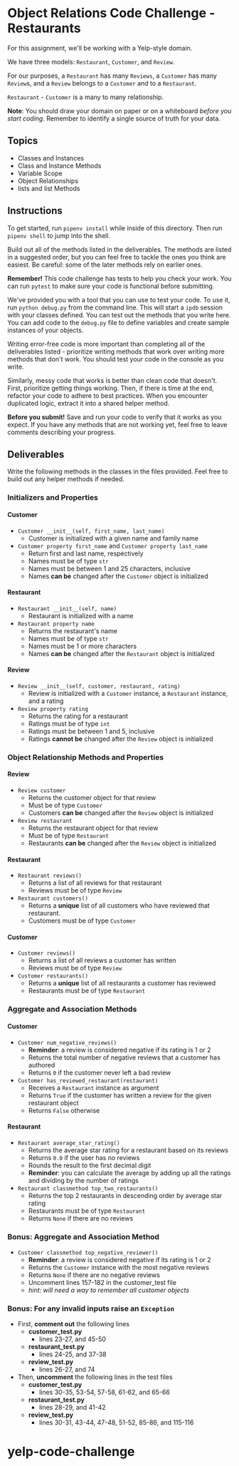 # Object Relations Code Challenge - Restaurants

For this assignment, we'll be working with a Yelp-style domain.

We have three models: `Restaurant`, `Customer`, and `Review`.

For our purposes, a `Restaurant` has many `Reviews`, a `Customer` has many
`Review`s, and a `Review` belongs to a `Customer` and to a `Restaurant`.

`Restaurant` - `Customer` is a many to many relationship.

**Note**: You should draw your domain on paper or on a whiteboard _before you
start coding_. Remember to identify a single source of truth for your data.

## Topics

- Classes and Instances
- Class and Instance Methods
- Variable Scope
- Object Relationships
- lists and list Methods

## Instructions

To get started, run `pipenv install` while inside of this directory. Then run
`pipenv shell` to jump into the shell.

Build out all of the methods listed in the deliverables. The methods are listed
in a suggested order, but you can feel free to tackle the ones you think are
easiest. Be careful: some of the later methods rely on earlier ones.

**Remember!** This code challenge has tests to help you check your work. You can
run `pytest` to make sure your code is functional before submitting.

We've provided you with a tool that you can use to test your code. To use it,
run `python debug.py` from the command line. This will start a `ipdb` session
with your classes defined. You can test out the methods that you write here. You
can add code to the `debug.py` file to define variables and create sample
instances of your objects.

Writing error-free code is more important than completing all of the
deliverables listed - prioritize writing methods that work over writing more
methods that don't work. You should test your code in the console as you write.

Similarly, messy code that works is better than clean code that doesn't. First,
prioritize getting things working. Then, if there is time at the end, refactor
your code to adhere to best practices. When you encounter duplicated logic,
extract it into a shared helper method.

**Before you submit!** Save and run your code to verify that it works as you
expect. If you have any methods that are not working yet, feel free to leave
comments describing your progress.

## Deliverables

Write the following methods in the classes in the files provided. Feel free to
build out any helper methods if needed.

### Initializers and Properties

#### Customer

- `Customer __init__(self, first_name, last_name)`
  - Customer is initialized with a given name and family name
- `Customer property first_name` and `Customer property last_name`
  - Return first and last name, respectively
  - Names must be of type `str`
  - Names must be between 1 and 25 characters, inclusive
  - Names **can be** changed after the `Customer` object is initialized

#### Restaurant

- `Restaurant __init__(self, name)`
  - Restaurant is initialized with a name
- `Restaurant property name`
  - Returns the restaurant's name
  - Names must be of type `str`
  - Names must be 1 or more characters
  - Names **can be** changed after the `Restaurant` object is initialized

#### Review

- `Review __init__(self, customer, restaurant, rating)`
  - Review is initialized with a `Customer` instance, a `Restaurant` instance,
    and a rating
- `Review property rating`
  - Returns the rating for a restaurant
  - Ratings must be of type `int`
  - Ratings must be between 1 and 5, inclusive
  - Ratings **cannot be** changed after the `Review` object is initialized

### Object Relationship Methods and Properties

#### Review

- `Review customer`
  - Returns the customer object for that review
  - Must be of type `Customer`
  - Customers **can be** changed after the `Review` object is initialized
- `Review restaurant`
  - Returns the restaurant object for that review
  - Must be of type `Restaurant`
  - Restaurants **can be** changed after the `Review` object is initialized

#### Restaurant

- `Restaurant reviews()`
  - Returns a list of all reviews for that restaurant
  - Reviews must be of type `Review`
- `Restaurant customers()`
  - Returns a **unique** list of all customers who have reviewed that
    restaurant.
  - Customers must be of type `Customer`

#### Customer

- `Customer reviews()`
  - Returns a list of all reviews a customer has written
  - Reviews must be of type `Review`
- `Customer restaurants()`
  - Returns a **unique** list of all restaurants a customer has reviewed
  - Restaurants must be of type `Restaurant`

### Aggregate and Association Methods

#### Customer

- `Customer num_negative_reviews()`
  - **Reminder**: a review is considered negative if its rating is 1 or 2
  - Returns the total number of negative reviews that a customer has authored
  - Returns `0` if the customer never left a bad review
- `Customer has_reviewed_restaurant(restaurant)`
  - Receives a `Restaurant` instance as argument
  - Returns `True` if the customer has written a review for the given restaurant
    object
  - Returns `False` otherwise

#### Restaurant

- `Restaurant average_star_rating()`
  - Returns the average star rating for a restaurant based on its reviews
  - Returns `0.0` if the user has no reviews
  - Rounds the result to the first decimal digit
  - **Reminder**: you can calculate the average by adding up all the ratings and
    dividing by the number of ratings
- `Restaurant classmethod top_two_restaurants()`
  - Returns the top 2 restaurants in descending order by average star rating
  - Restaurants must be of type `Restaurant`
  - Returns `None` if there are no reviews

### Bonus: Aggregate and Association Method

- `Customer classmethod top_negative_reviewer()`
  - **Reminder**: a review is considered negative if its rating is 1 or 2
  - Returns the `Customer` instance with the most negative reviews
  - Returns `None` if there are no negative reviews
  - Uncomment lines 157-182 in the customer_test file
  - _hint: will need a way to remember all customer objects_

### Bonus: For any invalid inputs raise an `Exception`

- First, **comment out** the following lines
  - **customer_test.py**
    - lines 23-27, and 45-50
  - **restaurant_test.py**
    - lines 24-25, and 37-38
  - **review_test.py**
    - lines 26-27, and 74
- Then, **uncomment** the following lines in the test files
  - **customer_test.py**
    - lines 30-35, 53-54, 57-58, 61-62, and 65-66
  - **restaurant_test.py**
    - lines 28-29, and 41-42
  - **review_test.py**
    - lines 30-31, 43-44, 47-48, 51-52, 85-86, and 115-116
# yelp-code-challenge
